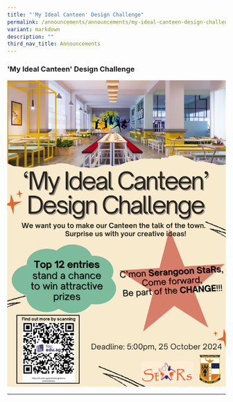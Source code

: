 ```yaml
---
title: "'My Ideal Canteen' Design Challenge"
permalink: /announcements/announcements/my-ideal-canteen-design-challenge/
variant: markdown
description: ""
third_nav_title: Announcements
---
```

### 'My Ideal Canteen' Design Challenge

![](/images/Announcements/Canteen_Design_Challenge_Poster_2024.png)

<hr>